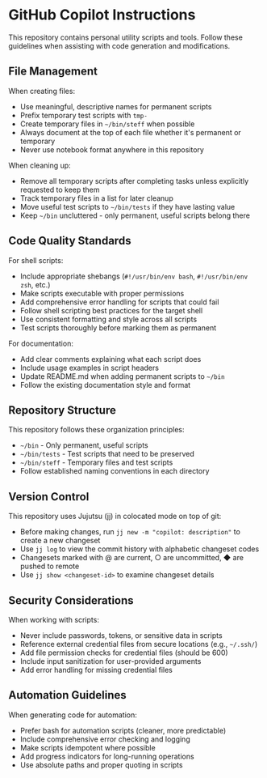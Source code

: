 # GitHub Copilot Instructions

This repository contains personal utility scripts and tools.
Follow these guidelines when assisting with code generation and modifications.

## File Management

When creating files:
- Use meaningful, descriptive names for permanent scripts
- Prefix temporary test scripts with `tmp-`
- Create temporary files in `~/bin/steff` when possible
- Always document at the top of each file whether it's permanent or temporary
- Never use notebook format anywhere in this repository

When cleaning up:
- Remove all temporary scripts after completing tasks unless explicitly requested to keep them
- Track temporary files in a list for later cleanup
- Move useful test scripts to `~/bin/tests` if they have lasting value
- Keep `~/bin` uncluttered - only permanent, useful scripts belong there

## Code Quality Standards

For shell scripts:
- Include appropriate shebangs (`#!/usr/bin/env bash`, `#!/usr/bin/env zsh`, etc.)
- Make scripts executable with proper permissions
- Add comprehensive error handling for scripts that could fail
- Follow shell scripting best practices for the target shell
- Use consistent formatting and style across all scripts
- Test scripts thoroughly before marking them as permanent

For documentation:
- Add clear comments explaining what each script does
- Include usage examples in script headers
- Update README.md when adding permanent scripts to `~/bin`
- Follow the existing documentation style and format

## Repository Structure

This repository follows these organization principles:
- `~/bin` - Only permanent, useful scripts
- `~/bin/tests` - Test scripts that need to be preserved
- `~/bin/steff` - Temporary files and test scripts
- Follow established naming conventions in each directory

## Version Control

This repository uses Jujutsu (jj) in colocated mode on top of git:
- Before making changes, run `jj new -m "copilot: description"` to create a new changeset
- Use `jj log` to view the commit history with alphabetic changeset codes
- Changesets marked with @ are current, ○ are uncommitted, ◆ are pushed to remote
- Use `jj show <changeset-id>` to examine changeset details

## Security Considerations

When working with scripts:
- Never include passwords, tokens, or sensitive data in scripts
- Reference external credential files from secure locations (e.g., `~/.ssh/`)
- Add file permission checks for credential files (should be 600)
- Include input sanitization for user-provided arguments
- Add error handling for missing credential files

## Automation Guidelines

When generating code for automation:
- Prefer bash for automation scripts (cleaner, more predictable)
- Include comprehensive error checking and logging
- Make scripts idempotent where possible
- Add progress indicators for long-running operations
- Use absolute paths and proper quoting in scripts
